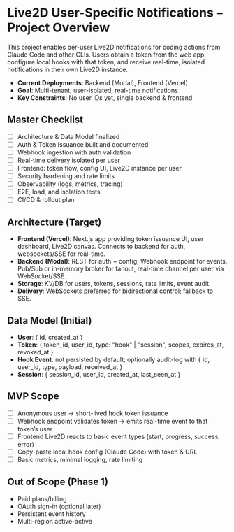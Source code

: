 # Live2D User-Specific Notifications – Project Overview

This project enables per-user Live2D notifications for coding actions from Claude Code and other CLIs. Users obtain a token from the web app, configure local hooks with that token, and receive real-time, isolated notifications in their own Live2D instance.

- __Current Deployments__: Backend (Modal), Frontend (Vercel)
- __Goal__: Multi-tenant, user-isolated, real-time notifications
- __Key Constraints__: No user IDs yet, single backend & frontend

## Master Checklist
- [ ] Architecture & Data Model finalized
- [ ] Auth & Token Issuance built and documented
- [ ] Webhook ingestion with auth validation
- [ ] Real-time delivery isolated per user
- [ ] Frontend: token flow, config UI, Live2D instance per user
- [ ] Security hardening and rate limits
- [ ] Observability (logs, metrics, tracing)
- [ ] E2E, load, and isolation tests
- [ ] CI/CD & rollout plan

## Architecture (Target)
- __Frontend (Vercel)__: Next.js app providing token issuance UI, user dashboard, Live2D canvas. Connects to backend for auth, websockets/SSE for real-time.
- __Backend (Modal)__: REST for auth + config, Webhook endpoint for events, Pub/Sub or in-memory broker for fanout, real-time channel per user via WebSocket/SSE.
- __Storage__: KV/DB for users, tokens, sessions, rate limits, event audit.
- __Delivery__: WebSockets preferred for bidirectional control; fallback to SSE.

## Data Model (Initial)
- __User__: { id, created_at }
- __Token__: { token_id, user_id, type: "hook" | "session", scopes, expires_at, revoked_at }
- __Hook Event__: not persisted by default; optionally audit-log with { id, user_id, type, payload, received_at }
- __Session__: { session_id, user_id, created_at, last_seen_at }

## MVP Scope
- [ ] Anonymous user -> short-lived hook token issuance
- [ ] Webhook endpoint validates token -> emits real-time event to that token’s user
- [ ] Frontend Live2D reacts to basic event types (start, progress, success, error)
- [ ] Copy-paste local hook config (Claude Code) with token & URL
- [ ] Basic metrics, minimal logging, rate limiting

## Out of Scope (Phase 1)
- Paid plans/billing
- OAuth sign-in (optional later)
- Persistent event history
- Multi-region active-active
